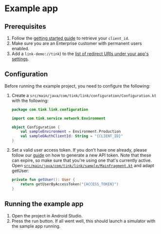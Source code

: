 # Example app

## Prerequisites

1. Follow the [getting started guide](https://docs.tink.com/resources/getting-started/set-up-your-account) to retrieve your `client_id`.
2. Make sure you are an Enterprise customer with permanent users enabled.
3. Add a `link-demo://tink`) to the [list of redirect URIs under your app's settings](https://console.tink.com/overview).

## Configuration

Before running the example project, you need to configure the following:

1. Create a `src/main/java/com/tink/link/configuration/Configuration.kt` with the following:

   ```kotlin
   package com.tink.link.configuration

   import com.tink.service.network.Environment

   object Configuration {
       val sampleEnvironment = Environment.Production
       val sampleOAuthClientId: String = "{CLIENT_ID}"
   }
   ```

2. Set a valid user access token. If you don't have one already, please follow our [guide](https://docs.tink.com/resources/getting-started/get-access-token) on how to generate a new API token. Note that these can expire, so make sure that you're using one that's currently active.
   Open [`src/main/java/com/tink/link/sample/MainFragment.kt`](src/main/java/com/tink/link/sample/MainFragment.kt) and adapt getUser:
   ```kotlin
   private fun getUser(): User {
       return getUserByAccessToken("{ACCESS_TOKEN}")
   }
   ```

## Running the example app

1. Open the project in Android Studio.
2. Press the run button. If all went well, this should launch a simulator with the sample app running.
